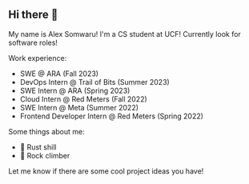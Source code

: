 ## Hi there 👋

My name is Alex Somwaru! I'm a CS student at UCF! Currently look for software roles!

Work experience:
- SWE @ ARA (Fall 2023)
- DevOps Intern @ Trail of Bits (Summer 2023)
- SWE Intern @ ARA (Spring 2023)
- Cloud Intern @ Red Meters (Fall 2022)
- SWE Intern @ Meta (Summer 2022)
- Frontend Developer Intern @ Red Meters (Spring 2022)

Some things about me:
- 🦀 Rust shill
- 🧗 Rock climber

Let me know if there are some cool project ideas you have!

<!--
**asomwaru/asomwaru** is a ✨ _special_ ✨ repository because its `README.md` (this file) appears on your GitHub profile.

Here are some ideas to get you started:

- 🔭 I’m currently working on ...
- 🌱 I’m currently learning ...
- 👯 I’m looking to collaborate on ...
- 🤔 I’m looking for help with ...
- 💬 Ask me about ...
- 📫 How to reach me: ...
- 😄 Pronouns: ...
- ⚡ Fun fact: ...
-->
